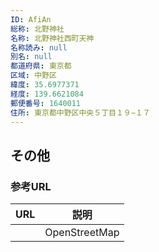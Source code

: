 ```yaml
---
ID: AfiAn
総称: 北野神社
名称: 北野神社西町天神
名称読み: null
別名: null
都道府県: 東京都
区域: 中野区
緯度: 35.6977371
経度: 139.6621084
郵便番号: 1640011
住所: 東京都中野区中央５丁目１９−１７
---
```


## その他

### 参考URL

| URL | 説明          |
| --- | ------------- |
|     | OpenStreetMap |
